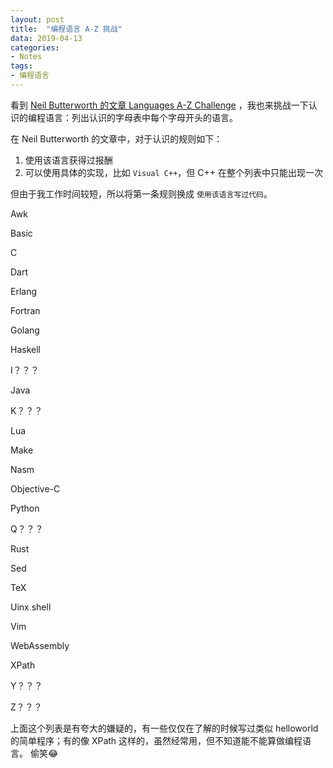 ```yaml
---
layout: post
title:  "编程语言 A-Z 挑战"
data: 2019-04-13
categories:
- Notes
tags:
- 编程语言
---
```


看到 [Neil Butterworth 的文章 Languages A-Z Challenge](https://latedev.wordpress.com/2013/11/12/languages-a-z-challenge/) ，我也来挑战一下认识的编程语言：列出认识的字母表中每个字母开头的语言。

在 Neil Butterworth 的文章中，对于认识的规则如下：

1. 使用该语言获得过报酬
2. 可以使用具体的实现，比如 `Visual C++`，但 C++ 在整个列表中只能出现一次

但由于我工作时间较短，所以将第一条规则换成 `使用该语言写过代码`。

Awk

Basic

C

Dart

Erlang

Fortran

Golang

Haskell

I？？？

Java

K？？？

Lua

Make

Nasm

Objective-C

Python

Q？？？

Rust

Sed

TeX

Uinx shell

Vim

WebAssembly

XPath

Y？？？

Z？？？

上面这个列表是有夸大的嫌疑的，有一些仅仅在了解的时候写过类似 helloworld 的简单程序；有的像 XPath 这样的，虽然经常用，但不知道能不能算做编程语言。 偷笑😂